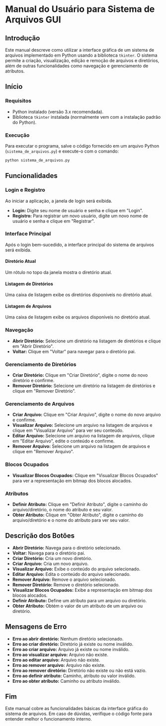 # Manual do Usuário para Sistema de Arquivos GUI

## Introdução

Este manual descreve como utilizar a interface gráfica de um sistema de arquivos implementado em Python usando a biblioteca `tkinter`. O sistema permite a criação, visualização, edição e remoção de arquivos e diretórios, além de outras funcionalidades como navegação e gerenciamento de atributos.

## Início

### Requisitos

- Python instalado (versão 3.x recomendada).
- Biblioteca `tkinter` instalada (normalmente vem com a instalação padrão do Python).

### Execução

Para executar o programa, salve o código fornecido em um arquivo Python (`sistema_de_arquivos.py`) e execute-o com o comando:

```sh
python sistema_de_arquivos.py
```

## Funcionalidades

### Login e Registro

Ao iniciar a aplicação, a janela de login será exibida.

- **Login:** Digite seu nome de usuário e senha e clique em "Login".
- **Registro:** Para registrar um novo usuário, digite um novo nome de usuário e senha e clique em "Registrar".

### Interface Principal

Após o login bem-sucedido, a interface principal do sistema de arquivos será exibida.

#### Diretório Atual

Um rótulo no topo da janela mostra o diretório atual.

#### Listagem de Diretórios

Uma caixa de listagem exibe os diretórios disponíveis no diretório atual.

#### Listagem de Arquivos

Uma caixa de listagem exibe os arquivos disponíveis no diretório atual.

### Navegação

- **Abrir Diretório:** Selecione um diretório na listagem de diretórios e clique em "Abrir Diretório".
- **Voltar:** Clique em "Voltar" para navegar para o diretório pai.

### Gerenciamento de Diretórios

- **Criar Diretório:** Clique em "Criar Diretório", digite o nome do novo diretório e confirme.
- **Remover Diretório:** Selecione um diretório na listagem de diretórios e clique em "Remover Diretório".

### Gerenciamento de Arquivos

- **Criar Arquivo:** Clique em "Criar Arquivo", digite o nome do novo arquivo e confirme.
- **Visualizar Arquivo:** Selecione um arquivo na listagem de arquivos e clique em "Visualizar Arquivo" para ver seu conteúdo.
- **Editar Arquivo:** Selecione um arquivo na listagem de arquivos, clique em "Editar Arquivo", edite o conteúdo e confirme.
- **Remover Arquivo:** Selecione um arquivo na listagem de arquivos e clique em "Remover Arquivo".

### Blocos Ocupados

- **Visualizar Blocos Ocupados:** Clique em "Visualizar Blocos Ocupados" para ver a representação em bitmap dos blocos alocados.

### Atributos

- **Definir Atributo:** Clique em "Definir Atributo", digite o caminho do arquivo/diretório, o nome do atributo e seu valor.
- **Obter Atributo:** Clique em "Obter Atributo", digite o caminho do arquivo/diretório e o nome do atributo para ver seu valor.

## Descrição dos Botões

- **Abrir Diretório:** Navega para o diretório selecionado.
- **Voltar:** Navega para o diretório pai.
- **Criar Diretório:** Cria um novo diretório.
- **Criar Arquivo:** Cria um novo arquivo.
- **Visualizar Arquivo:** Exibe o conteúdo do arquivo selecionado.
- **Editar Arquivo:** Edita o conteúdo do arquivo selecionado.
- **Remover Arquivo:** Remove o arquivo selecionado.
- **Remover Diretório:** Remove o diretório selecionado.
- **Visualizar Blocos Ocupados:** Exibe a representação em bitmap dos blocos alocados.
- **Definir Atributo:** Define um atributo para um arquivo ou diretório.
- **Obter Atributo:** Obtém o valor de um atributo de um arquivo ou diretório.

## Mensagens de Erro

- **Erro ao abrir diretório:** Nenhum diretório selecionado.
- **Erro ao criar diretório:** Diretório já existe ou nome inválido.
- **Erro ao criar arquivo:** Arquivo já existe ou nome inválido.
- **Erro ao visualizar arquivo:** Arquivo não existe.
- **Erro ao editar arquivo:** Arquivo não existe.
- **Erro ao remover arquivo:** Arquivo não existe.
- **Erro ao remover diretório:** Diretório não existe ou não está vazio.
- **Erro ao definir atributo:** Caminho, atributo ou valor inválido.
- **Erro ao obter atributo:** Caminho ou atributo inválido.

## Fim

Este manual cobre as funcionalidades básicas da interface gráfica do sistema de arquivos. Em caso de dúvidas, verifique o código fonte para entender melhor o funcionamento interno.